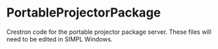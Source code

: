 PortableProjectorPackage
========================

Crestron code for the portable projector package server.  These files will need to be edited in SIMPL Windows.
